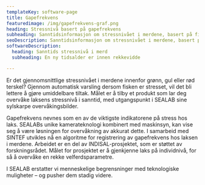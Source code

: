 ```yaml
---
templateKey: software-page
title: Gapefrekvens
featuredimage: /img/gapefrekvens-graf.png
heading: Stressnivå basert på gapefrekvens
subheading: Sanntidsinformasjon om stressnivået i merdene, basert på fiskens gapefrekvens.
seoDescription: Sanntidsinformasjon om stressnivået i merdene, basert på fiskens gapefrekvens.
softwareDescription: 
  heading: Sanntids stressnivå i merd
  subheading: En ny tidsalder er innen rekkevidde

---
```

Er det gjennomsnittlige stressnivået i merdene innenfor grønn, gul eller rød terskel? Gjennom automatisk varsling dersom fisken er stresset, vil det bli lettere å gjøre umiddelbare tiltak. Målet er å tilby et produkt som lar deg overvåke laksens stressnivå i sanntid, med utgangspunkt i SEALAB sine sylskarpe overvåkingsbilder.


Gapefrekvens nevnes som en av de viktigste indikatorene på stress hos laks. SEALABs unike kamerateknologi kombinert med maskinsyn, kan vise seg å være 
løsningen for overvåkning av akkurat dette. I samarbeid med SINTEF utvikles nå en algoritme for registrering av gapefrekvens hos laksen i merdene. Arbeidet er en del av INDISAL-prosjektet, som er støttet av forskningsrådet. Målet for prosjektet er å gjenkjenne laks på individnivå, for så å overvåke en rekke velferdsparametre.


I SEALAB erstatter vi menneskelige begrensninger med teknologiske muligheter
– og pusher dem stadig videre.

